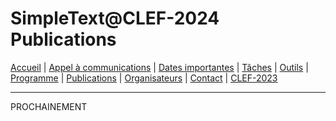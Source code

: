 # SimpleText@CLEF-2024 Publications

[Accueil](./) | [Appel à communications](../en/CFP.md) | [Dates importantes](../en/dates.md) | [Tâches](../en/tasks.md) | [Outils](../en/tools.md) | [Programme](../en/program.md) | [Publications](../en/publications.md) | [Organisateurs](../en/organizers.md) | [Contact](../en/contact.md) | [CLEF-2023](https://simpletext-project.com/2023/clef/)

---

PROCHAINEMENT
